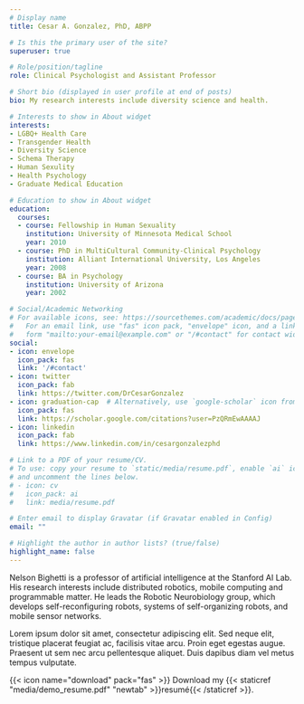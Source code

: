 ```yaml
---
# Display name
title: Cesar A. Gonzalez, PhD, ABPP

# Is this the primary user of the site?
superuser: true

# Role/position/tagline
role: Clinical Psychologist and Assistant Professor

# Short bio (displayed in user profile at end of posts)
bio: My research interests include diversity science and health.

# Interests to show in About widget
interests:
- LGBQ+ Health Care
- Transgender Health
- Diversity Science
- Schema Therapy
- Human Sexulity
- Health Psychology
- Graduate Medical Education

# Education to show in About widget
education:
  courses:
  - course: Fellowship in Human Sexuality
    institution: University of Minnesota Medical School
    year: 2010
  - course: PhD in MultiCultural Community-Clinical Psychology
    institution: Alliant International University, Los Angeles
    year: 2008
  - course: BA in Psychology
    institution: University of Arizona
    year: 2002

# Social/Academic Networking
# For available icons, see: https://sourcethemes.com/academic/docs/page-builder/#icons
#   For an email link, use "fas" icon pack, "envelope" icon, and a link in the
#   form "mailto:your-email@example.com" or "/#contact" for contact widget.
social:
- icon: envelope
  icon_pack: fas
  link: '/#contact'
- icon: twitter
  icon_pack: fab
  link: https://twitter.com/DrCesarGonzalez
- icon: graduation-cap  # Alternatively, use `google-scholar` icon from `ai` icon pack
  icon_pack: fas
  link: https://scholar.google.com/citations?user=PzQRmEwAAAAJ
- icon: linkedin
  icon_pack: fab
  link: https://www.linkedin.com/in/cesargonzalezphd

# Link to a PDF of your resume/CV.
# To use: copy your resume to `static/media/resume.pdf`, enable `ai` icons in `params.toml`, 
# and uncomment the lines below.
# - icon: cv
#   icon_pack: ai
#   link: media/resume.pdf

# Enter email to display Gravatar (if Gravatar enabled in Config)
email: ""

# Highlight the author in author lists? (true/false)
highlight_name: false
---
```


Nelson Bighetti is a professor of artificial intelligence at the Stanford AI Lab. His research interests include distributed robotics, mobile computing and programmable matter. He leads the Robotic Neurobiology group, which develops self-reconfiguring robots, systems of self-organizing robots, and mobile sensor networks.

Lorem ipsum dolor sit amet, consectetur adipiscing elit. Sed neque elit, tristique placerat feugiat ac, facilisis vitae arcu. Proin eget egestas augue. Praesent ut sem nec arcu pellentesque aliquet. Duis dapibus diam vel metus tempus vulputate.

{{< icon name="download" pack="fas" >}} Download my {{< staticref "media/demo_resume.pdf" "newtab" >}}resumé{{< /staticref >}}.
